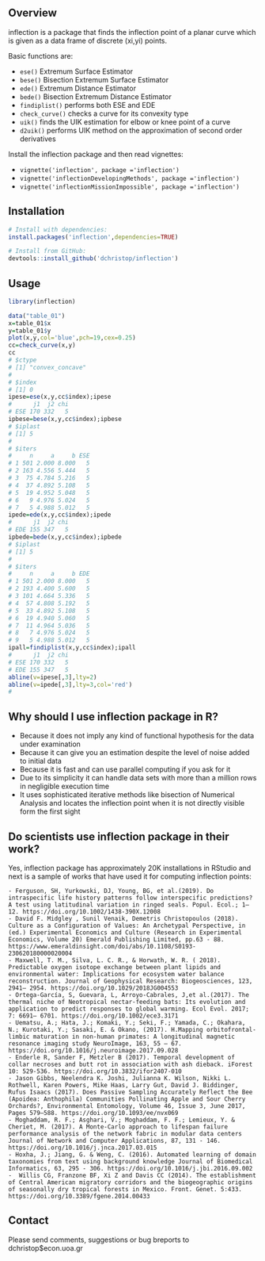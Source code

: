 Overview
--------

inflection is a package that finds the inflection point of a planar
curve which is given as a data frame of discrete (xi,yi) points.

Basic functions are:

-   `ese()` Extremum Surface Estimator
-   `bese()` Bisection Extremum Surface Estimator
-   `ede()` Extremum Distance Estimator
-   `bede()` Bisection Extremum Distance Estimator
-   `findiplist()` performs both ESE and EDE
-   `check_curve()` checks a curve for its convexity type
-   `uik()` finds the UIK estimation for elbow or knee point of a curve
-   `d2uik()` performs UIK method on the approximation of second order
    derivatives

Install the inflection package and then read vignettes:

-   `vignette('inflection', package ='inflection')`
-   `vignette('inflectionDevelopingMethods', package ='inflection')`
-   `vignette('inflectionMissionImpossible', package ='inflection')`

Installation
------------

``` r
# Install with dependencies:
install.packages('inflection',dependencies=TRUE)

# Install from GitHub:
devtools::install_github('dchristop/inflection')
```

Usage
-----

``` r
library(inflection)

data("table_01")
x=table_01$x
y=table_01$y
plot(x,y,col='blue',pch=19,cex=0.25)
cc=check_curve(x,y)
cc
# $ctype
# [1] "convex_concave"
# 
# $index
# [1] 0
ipese=ese(x,y,cc$index);ipese
#      j1  j2 chi
# ESE 170 332   5
ipbese=bese(x,y,cc$index);ipbese
# $iplast
# [1] 5
# 
# $iters
#     n     a     b ESE
# 1 501 2.000 8.000   5
# 2 163 4.556 5.444   5
# 3  75 4.784 5.216   5
# 4  37 4.892 5.108   5
# 5  19 4.952 5.048   5
# 6   9 4.976 5.024   5
# 7   5 4.988 5.012   5
ipede=ede(x,y,cc$index);ipede
#      j1  j2 chi
# EDE 155 347   5
ipbede=bede(x,y,cc$index);ipbede
# $iplast
# [1] 5
# 
# $iters
#     n     a     b EDE
# 1 501 2.000 8.000   5
# 2 193 4.400 5.600   5
# 3 101 4.664 5.336   5
# 4  57 4.808 5.192   5
# 5  33 4.892 5.108   5
# 6  19 4.940 5.060   5
# 7  11 4.964 5.036   5
# 8   7 4.976 5.024   5
# 9   5 4.988 5.012   5
ipall=findiplist(x,y,cc$index);ipall
#      j1  j2 chi
# ESE 170 332   5
# EDE 155 347   5
abline(v=ipese[,3],lty=2)
abline(v=ipede[,3],lty=3,col='red')
#
```

Why should I use inflection package in R?
-----------------------------------------

-   Because it does not imply any kind of functional hypothesis for the
    data under examination
-   Because it can give you an estimation despite the level of noise
    added to initial data
-   Because it is fast and can use parallel computing if you ask for it
-   Due to its simplicity it can handle data sets with more than a
    million rows in negligible execution time
-   It uses sophisticated iterative methods like bisection of Numerical
    Analysis and locates the inflection point when it is not directly
    visible form the first sight

Do scientists use inflection package in their work?
---------------------------------------------------

Yes, inflection package has approximately 20K installations in RStudio
and next is a sample of works that have used it for computing inflection
points:

    - Ferguson, SH, Yurkowski, DJ, Young, BG, et al.(2019). Do intraspecific life history patterns follow interspecific predictions? A test using latitudinal variation in ringed seals. Popul. Ecol.; 1– 12. https://doi.org/10.1002/1438-390X.12008
    - David F. Midgley , Sunil Venaik, Demetris Christopoulos (2018). Culture as a Configuration of Values: An Archetypal Perspective, in (ed.) Experimental Economics and Culture (Research in Experimental Economics, Volume 20) Emerald Publishing Limited, pp.63 - 88. https://www.emeraldinsight.com/doi/abs/10.1108/S0193-230620180000020004
    - Maxwell, T. M., Silva, L. C. R., & Horwath, W. R. ( 2018). Predictable oxygen isotope exchange between plant lipids and environmental water: Implications for ecosystem water balance reconstruction. Journal of Geophysical Research: Biogeosciences, 123, 2941– 2954. https://doi.org/10.1029/2018JG004553
    - Ortega‐García, S, Guevara, L, Arroyo‐Cabrales, J,et al.(2017). The thermal niche of Neotropical nectar‐feeding bats: Its evolution and application to predict responses to global warming. Ecol Evol. 2017; 7: 6691– 6701. https://doi.org/10.1002/ece3.3171
    - Uematsu, A.; Hata, J.; Komaki, Y.; Seki, F.; Yamada, C.; Okahara, N.; Kurotaki, Y.; Sasaki, E. & Okano, (2017). H.Mapping orbitofrontal-limbic maturation in non-human primates: A longitudinal magnetic resonance imaging study NeuroImage, 163, 55 – 67. https://doi.org/10.1016/j.neuroimage.2017.09.028 
    - Enderle R, Sander F, Metzler B (2017). Temporal development of collar necroses and butt rot in association with ash dieback. iForest 10: 529-536. https://doi.org/10.3832/ifor2407-010
    - Jason Gibbs, Neelendra K. Joshi, Julianna K. Wilson, Nikki L. Rothwell, Karen Powers, Mike Haas, Larry Gut, David J. Biddinger, Rufus Isaacs (2017). Does Passive Sampling Accurately Reflect the Bee (Apoidea: Anthophila) Communities Pollinating Apple and Sour Cherry Orchards?, Environmental Entomology, Volume 46, Issue 3, June 2017, Pages 579–588. https://doi.org/10.1093/ee/nvx069
    - Moghaddam, R. F.; Asghari, V.; Moghaddam, F. F.; Lemieux, Y. & Cheriet, M. (2017). A Monte-Carlo approach to lifespan failure performance analysis of the network fabric in modular data centers Journal of Network and Computer Applications, 87, 131 - 146. https://doi.org/10.1016/j.jnca.2017.03.015
    - Hoxha, J.; Jiang, G. & Weng, C. (2016). Automated learning of domain taxonomies from text using background knowledge Journal of Biomedical Informatics, 63, 295 - 306. https://doi.org/10.1016/j.jbi.2016.09.002
    -  Willis CG, Franzone BF, Xi Z and Davis CC (2014). The establishment of Central American migratory corridors and the biogeographic origins of seasonally dry tropical forests in Mexico. Front. Genet. 5:433. https://doi.org/10.3389/fgene.2014.00433

Contact
-------

Please send comments, suggestions or bug breports to
dchristop$econ.uoa.gr
